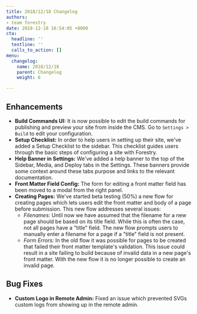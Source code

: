```yaml
---
title: 2018/12/18 Changelog
authors:
- team forestry
date: 2018-12-18 16:54:05 +0000
cta:
  headline: ''
  textline: ''
  calls_to_action: []
menu:
  changelog:
    name: 2018/12/18
    parent: Changelog
    weight: 6

---
```

## Enhancements

* **Build Commands UI:** It is now possible to edit the build commands for publishing and preview your site from inside the CMS. Go to `Settings > Build` to edit your configuration.
* **Setup Checklist:** In order to help users in setting up their site, we've added a Setup Checklist to the sidebar. This checklist guides users through the basic steps of configuring a site with Forestry.
* **Help Banner in Settings:** We've added a help banner to the top of the Sidebar, Media, and Deploy tabs in the Settings. These banners provide some context around these tabs purpose and links to the relevant documentation.
* **Front Matter Field Config:** The form for editing a front matter field has been moved to a modal from the right panel.
* **Creating Pages:** We've started beta testing (50%) a new flow for creating pages which lets users edit the front matter and body of a page before submission. This new flow addresses several issues:
  * _Filenames:_ Until now we have assumed that the filename for a new page should be based on its title field. While this is often the case, not all pages have a "title" field. The new flow prompts users to manually enter a filename for a page if a "title" field is not present.
  * _Form Errors:_ In the old flow it was possible for pages to be created that failed their front matter template's validation. This issue could result in a site failing to build because of invalid data in a new page's front matter. With the new flow it is no longer possible to create an invalid page.

## Bug Fixes

* **Custom Logo in Remote Admin:** Fixed an issue which prevented SVGs custom logs from showing up in the remote admin.